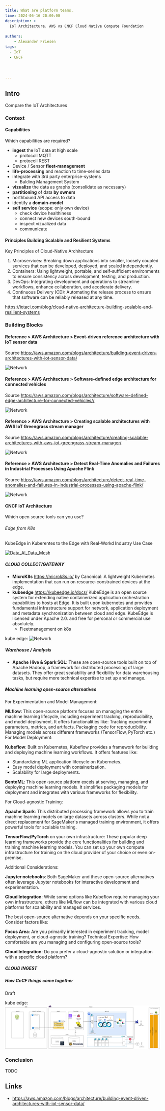 ```yaml
---
title: What are platform teams.
time: 2024-06-16 20:00:00
description: >
  IoT Architecture. AWS vs CNCF Cloud Native Compute Foundation

authors:
    - Alexander Friesen
tags:
  - IoT
  - CNCF



---
```


## Intro

Compare the IoT Architectures


### Context

#### Capabilities

Which capabilities are required?

- **ingest** the IoT data at high scale
  - protocoll MQTT
  - protocoll REST
- Device / Sensor **fleet-management**
- **life-processing** and reaction to time-series data 
- integrate with 3rd party enterprise-systems
  - Bulding Management System
- **vizualize** the data as graphs (consolidate as necessary)
- **partitioning** of data **by owners**
- northbound API access to data
- identify a **domain-model**
- **self service** (scope: only own device)
  - check device healthiness 
  - connect new devices south-bound
  - inspect vizualized data 
  - communicate 


#### Principles Building Scalable and Resilient Systems

Key Principles of Cloud-Native Architecture
1. Microservices: Breaking down applications into smaller, loosely coupled services that can be developed, deployed, and scaled independently.
2. Containers: Using lightweight, portable, and self-sufficient environments to ensure consistency across development, testing, and production.
3. DevOps: Integrating development and operations to streamline workflows, enhance collaboration, and accelerate delivery.
4. Continuous Delivery (CD): Automating the release process to ensure that software can be reliably released at any time.


<https://iotaci.com/blog/cloud-native-architecture-building-scalable-and-resilient-systems>


### Building Blocks



#### Reference > AWS Architecture > Event-driven reference architecture with IoT sensor data
Source <https://aws.amazon.com/blogs/architecture/building-event-driven-architectures-with-iot-sensor-data/>

![Network](https://d2908q01vomqb2.cloudfront.net/fc074d501302eb2b93e2554793fcaf50b3bf7291/2022/11/16/Figure-1.-Building-event-driven-architecture-with-IoT-sensor-data.png)



#### Reference > AWS Architecture > Software-defined edge architecture for connected vehicles
Source <https://aws.amazon.com/blogs/architecture/software-defined-edge-architecture-for-connected-vehicles//>

![Network](https://d2908q01vomqb2.cloudfront.net/fc074d501302eb2b93e2554793fcaf50b3bf7291/2023/04/04/Screenshot-2023-04-04-at-3.05.38-PM.png)



#### Reference > AWS Architecture > Creating scalable architectures with AWS IoT Greengrass stream manager

Source <https://aws.amazon.com/blogs/architecture/creating-scalable-architectures-with-aws-iot-greengrass-stream-manager/>


![Network](https://d2908q01vomqb2.cloudfront.net/fc074d501302eb2b93e2554793fcaf50b3bf7291/2023/03/28/Screenshot-2023-03-28-at-11.12.06-AM.png)



#### Reference > AWS Architecture > Detect Real-Time Anomalies and Failures in Industrial Processes Using Apache Flink

Source <https://aws.amazon.com/blogs/architecture/detect-real-time-anomalies-and-failures-in-industrial-processes-using-apache-flink/>

![Network](https://d2908q01vomqb2.cloudfront.net/fc074d501302eb2b93e2554793fcaf50b3bf7291/2022/01/05/Figure-1-High-level-ingestion-and-analytics-architecture-1.png)



#### CNCF IoT Architecture

Which open source tools can you use?

###### Edge from K8s

KubeEdge in Kuberentes to the Edge with Real-Workd Industry Use Case

[![Data_AI_Data_Mesh](https://img.youtube.com/vi/OpipEzAHxME/0.jpg)](http://www.youtube.com/watch?v=OpipEzAHxME "Data+AI Data Mesh")




##### CLOUD COLLECT/GATEWAY


 - **MicroK8s** https://microk8s.io/ by Canonical: A lightweight Kubernetes implementation that can run on resource-constrained devices at the edge.
 - **kubeedge** https://kubeedge.io/docs/ KubeEdge is an open source system for extending native containerized application orchestration capabilities to hosts at Edge. It is built upon kubernetes and provides fundamental infrastructure support for network, application deployment and metadata synchronization between cloud and edge. KubeEdge is licensed under Apache 2.0. and free for personal or commercial use absolutely.
   - Fleetmanagement on k8s

kube edge:
![Network](https://kubeedge.io/assets/images/kubeedge_arch-a0fa6324bc543a933d766e45d5f00f77.png)



##### Warehouse / Analysis

- **Apache Hive & Spark SQL**:  These are open-source tools built on top of Apache Hadoop, a framework for distributed processing of large datasets. They offer great scalability and flexibility for data warehousing tasks, but require more technical expertise to set up and manage.



##### Machine learning open-source alternatives

For Experimentation and Model Management:

**MLflow**: This open-source platform focuses on managing the entire machine learning lifecycle, including experiment tracking, reproducibility, and model deployment. It offers functionalities like:
Tracking experiment parameters, metrics, and artifacts.
Packaging code for reproducibility.
Managing models across different frameworks (TensorFlow, PyTorch etc.)
For Model Deployment:

**Kubeflow**: Built on Kubernetes, Kubeflow provides a framework for building and deploying machine learning workflows. It offers features like:

- Standardizing ML application lifecycle on Kubernetes.
- Easy model deployment with containerization.
- Scalability for large deployments.

**BentoML**: This open-source platform excels at serving, managing, and deploying machine learning models. It simplifies packaging models for deployment and integrates with various frameworks for flexibility.

For Cloud-agnostic Training:

**Apache Spark**: This distributed processing framework allows you to train machine learning models on large datasets across clusters. While not a direct replacement for SageMaker's managed training environment, it offers powerful tools for scalable training.

**TensorFlow/PyTorch** on your own infrastructure: These popular deep learning frameworks provide the core functionalities for building and training machine learning models. You can set up your own compute infrastructure for training on the cloud provider of your choice or even on-premise.

Additional Considerations:

**Jupyter notebooks**: Both SageMaker and these open-source alternatives often leverage Jupyter notebooks for interactive development and experimentation.

**Cloud Integration**: While some options like Kubeflow require managing your own infrastructure, others like MLflow can be integrated with various cloud platforms for scalability and managed services.

The best open-source alternative depends on your specific needs. Consider factors like:

**Focus Area**: Are you primarily interested in experiment tracking, model deployment, or cloud-agnostic training?
Technical Expertise: How comfortable are you managing and configuring open-source tools?

**Cloud Integration**: Do you prefer a cloud-agnostic solution or integration with a specific cloud platform?




##### CLOUD INGEST


##### How CnCF things come together

Draft

kube edge:
![Network](./article00050/cncf-iot.drawio.png)



### Conclusion

TODO



## Links

- <https://aws.amazon.com/blogs/architecture/building-event-driven-architectures-with-iot-sensor-data/>


